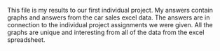 This file is my results to our first individual project. My answers contain graphs and answers from the car sales excel data. The answers are in connection to the individual project assignments we were given. All the graphs are unique and interesting from all of the data from the excel spreadsheet. 

